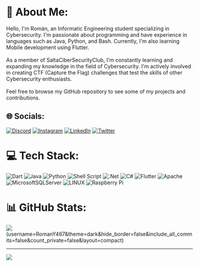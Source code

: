 # 💫 About Me:
Hello, I'm Román, an Informatic Engineering student specializing in Cybersecurity. I'm passionate about programming and have experience in languages such as Java, Python, and Bash. Currently, I'm also learning Mobile development using Flutter.<br><br>As a member of SaltaCiberSecurityClub, I'm constantly learning and expanding my knowledge in the field of Cybersecurity. I'm actively involved in creating CTF (Capture the Flag) challenges that test the skills of other Cybersecurity enthusiasts.<br><br>Feel free to browse my GitHub repository to see some of my projects and contributions.


## 🌐 Socials:
[![Discord](https://img.shields.io/badge/Discord-%237289DA.svg?logo=discord&logoColor=white)](https://discord.gg/https://discord.gg/44SDc8cW) [![Instagram](https://img.shields.io/badge/Instagram-%23E4405F.svg?logo=Instagram&logoColor=white)](https://instagram.com/romanfc) [![LinkedIn](https://img.shields.io/badge/LinkedIn-%230077B5.svg?logo=linkedin&logoColor=white)](https://linkedin.com/in/linkedin.com/in/román-cuéllar-a06766177) [![Twitter](https://img.shields.io/badge/Twitter-%231DA1F2.svg?logo=Twitter&logoColor=white)](https://twitter.com/RomanY467) 

# 💻 Tech Stack:
![Dart](https://img.shields.io/badge/dart-%230175C2.svg?style=for-the-badge&logo=dart&logoColor=white) ![Java](https://img.shields.io/badge/java-%23ED8B00.svg?style=for-the-badge&logo=java&logoColor=white) ![Python](https://img.shields.io/badge/python-3670A0?style=for-the-badge&logo=python&logoColor=ffdd54) ![Shell Script](https://img.shields.io/badge/shell_script-%23121011.svg?style=for-the-badge&logo=gnu-bash&logoColor=white) ![.Net](https://img.shields.io/badge/.NET-5C2D91?style=for-the-badge&logo=.net&logoColor=white) ![C#](https://img.shields.io/badge/c%23-%23239120.svg?style=for-the-badge&logo=c-sharp&logoColor=white) ![Flutter](https://img.shields.io/badge/Flutter-%2302569B.svg?style=for-the-badge&logo=Flutter&logoColor=white) ![Apache](https://img.shields.io/badge/apache-%23D42029.svg?style=for-the-badge&logo=apache&logoColor=white) ![MicrosoftSQLServer](https://img.shields.io/badge/Microsoft%20SQL%20Sever-CC2927?style=for-the-badge&logo=microsoft%20sql%20server&logoColor=white) ![LINUX](https://img.shields.io/badge/Linux-FCC624?style=for-the-badge&logo=linux&logoColor=black) ![Raspberry Pi](https://img.shields.io/badge/-RaspberryPi-C51A4A?style=for-the-badge&logo=Raspberry-Pi)
# 📊 GitHub Stats:
![](https://github-readme-streak-stats.herokuapp.com/?user=RomanY467&theme=dark&hide_border=false)<br/>
(username=RomanY467&theme=dark&hide_border=false&include_all_commits=false&count_private=false&layout=compact)

---
[![](https://visitcount.itsvg.in/api?id=RomanY467&icon=0&color=0)](https://visitcount.itsvg.in)

<!-- Proudly created with GPRM ( https://gprm.itsvg.in ) -->
